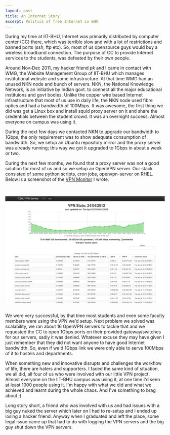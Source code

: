 ```yaml
---
layout: post
title: An Internet Story
excerpt: Politics of free Internet in BHU
---
```


During my time at IIT-BHU, Internet was primarily distributed by computer center (CC) there, which was terrible slow and with a lot of restrictions and banned ports (ssh, ftp etc). So, most of us opensource guys would buy a wireless broadband connection. The purpose of CC to provide Internet services to the students, was defeated by their own people.

Around Nov-Dec 2011, my hacker friend _pk_ and I came in contact with WMG, the Website Management Group of IIT-BHU which manages institutional website and some infrastructure. At that time WMG had an unused NKN node and bunch of servers. NKN, the National Knowledge Network, is an initiative by Indian govt. to connect all the major educational instituions and govt bodies. Unlike the copper wire based Internet infrastructure that most of us use in daily life, the NKN node used fibre optics and had a bandwidth of 100Mbps. It was awesome, the first thing we did was get a Linux box and install squid proxy server on it and share the credentials between the student crowd. It was an overnight success. Almost everyone on campus was using it.

During the next few days we contacted NKN to upgrade our bandwidth to 1Gbps, the only requirement was to show adequate consumption of bandwidth. So, we setup an Ubuntu repository mirror and the proxy server was already running; this way we got it upgraded to 1Gbps in about a week or two.

During the next few months, we found that a proxy server was not a good solution for most of us and so we setup an OpenVPN server. Our stack consisted of some python scripts, cron jobs, openvpn-server on RHEL. Below is a screenshot of the [VPN Monitor](https://github.com/bhaisaab/hacktools/tree/master/vpnmon) I wrote.

<br><center><img align="center" src="/images/vpnstats.png"></center><br>

We were very successful, by that time most students and even some faculty members were using the VPN we'd setup. Next problem we solved was scalability, we ran about 16 OpenVPN servers to tackle that and we requested the CC to open 1Gbps ports on their provided gateway/switches for our servers, sadly it was denied. Whatever excuse they may have given I just remember that they did not want anyone to have good Internet bandwidth. So, even if we'd 1Gbps link we were only able to serve 100Mbps of it to hostels and departments.

When something new and innovative disrupts and challenges the workflow of life, there are haters and supporters. I faced the same kind of situation, we all did, all four of us who were involved with our little VPN project. Almost everyone on the IIT-BHU campus was using it, at one time I'd seen at least 1000 people using it. I'm happy with what we did and what we achieved and learnt during the whole chaos. And I've something to brag about ;)

Long story short, a friend who was involved with us and had issues with a big guy nuked the server which later on I had to re-setup and I ended up losing a hacker friend. Anyway when I graduated and left the place, some legal issue came up that had to do with logging the VPN servers and the big guy shut down the VPN servers.
